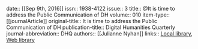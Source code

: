 date:: [[Sep 9th, 2016]]
issn:: 1938-4122
issue:: 3
title:: @It is time to address the Public Communication of DH
volume:: 010
item-type:: [[journalArticle]]
original-title:: It is time to address the Public Communication of DH
publication-title:: Digital Humanities Quarterly
journal-abbreviation:: DHQ
authors:: [[Julianne Nyhan]]
links:: [Local library](zotero://select/groups/2386895/items/NP7CL4LG), [Web library](https://www.zotero.org/groups/2386895/items/NP7CL4LG)
